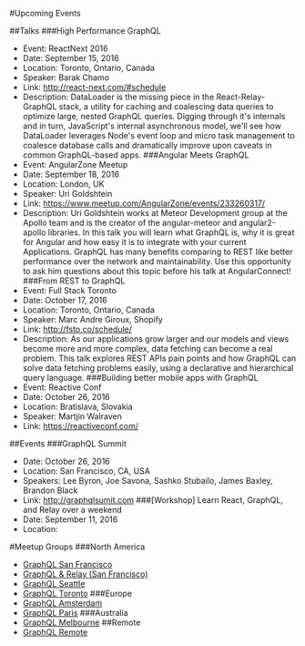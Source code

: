 #Upcoming Events

##Talks
###High Performance GraphQL
- Event: ReactNext 2016
- Date: September 15, 2016
- Location: Toronto, Ontario, Canada
- Speaker: Barak Chamo
- Link: http://react-next.com/#schedule
- Description: DataLoader is the missing piece in the React-Relay-GraphQL stack, a utility for caching and coalescing data queries to optimize large, nested GraphQL queries. Digging through it's internals and in turn, JavaScript's internal asynchronous model, we'll see how DataLoader leverages Node's event loop and micro task management to coalesce database calls and dramatically improve upon caveats in common GraphQL-based apps.
###Angular Meets GraphQL
- Event: AngularZone Meetup
- Date: September 18, 2016
- Location: London, UK
- Speaker: Uri Goldshtein
- Link: https://www.meetup.com/AngularZone/events/233260317/
- Description: Uri Goldshtein works at Meteor Development group at the Apollo team and is the creator of the angular-meteor and angular2-apollo libraries. In this talk you will learn what GraphQL is, why it is great for Angular and how easy it is to integrate with your current Applications. GraphQL has many benefits comparing to REST like better performance over the network and maintainability. Use this opportunity to ask him questions about this topic before his talk at AngularConnect!
###From REST to GraphQL
- Event: Full Stack Toronto
- Date: October 17, 2016
- Location: Toronto, Ontario, Canada
- Speaker: Marc Andre Giroux, Shopify
- Link: http://fsto.co/schedule/
- Description: As our applications grow larger and our models and views become more and more complex, data fetching can become a real problem. This talk explores REST APIs pain points and how GraphQL can solve data fetching problems easily, using a declarative and hierarchical query language.
###Building better mobile apps with GraphQL
- Event: Reactive Conf
- Date: October 26, 2016
- Location: Bratislava, Slovakia
- Speaker: Martjin Walraven
- Link: https://reactiveconf.com/

##Events
###GraphQL Summit
- Date: October 26, 2016
- Location: San Francisco, CA, USA
- Speakers: Lee Byron, Joe Savona, Sashko Stubailo, James Baxley, Brandon Black
- Link: http://graphqlsumit.com
###[Workshop] Learn React, GraphQL, and Relay over a weekend
- Date: September 11, 2016
- Location:


#Meetup Groups
###North America
- [GraphQL San Francisco](http://www.meetup.com/GraphQL-SF/)
- [GraphQL & Relay (San Francisco)](http://www.meetup.com/graphql/)
- [GraphQL Seattle](https://www.meetup.com/Seattle-GraphQL-Meetup/)
- [GraphQL Toronto](https://www.meetup.com/GraphQL-Toronto/)
###Europe
- [GraphQL Amsterdam](https://www.meetup.com/Amsterdam-GraphQL-Meetup/)
- [GraphQL Paris](https://www.meetup.com/GraphQL-Paris/)
###Australia
- [GraphQL Melbourne](http://graphql.melbourne/)
##Remote
- [GraphQL Remote](https://www.meetup.com/GraphQL-Remote-Meetup/)
